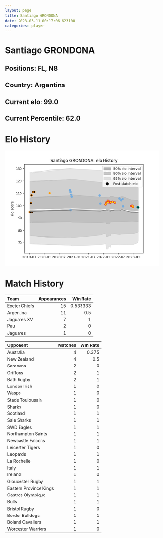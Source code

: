 ```yaml
---  
layout: page  
title: Santiago GRONDONA  
date: 2023-03-11 00:17:06.623100  
categories: player  
---
```

# Santiago GRONDONA

## Positions: FL, N8

## Country: Argentina

## Current elo: 99.0

## Current Percentile: 62.0

# Elo History


![elo history](history_SantiagoGRONDONA.png)
# Match History


| Team          |   Appearances |   Win Rate |
|:--------------|--------------:|-----------:|
| Exeter Chiefs |            15 |   0.533333 |
| Argentina     |            11 |   0.5      |
| Jaguares XV   |             7 |   1        |
| Pau           |             2 |   0        |
| Jaguares      |             1 |   0        |

| Opponent               |   Matches |   Win Rate |
|:-----------------------|----------:|-----------:|
| Australia              |         4 |      0.375 |
| New Zealand            |         4 |      0.5   |
| Saracens               |         2 |      0     |
| Griffons               |         2 |      1     |
| Bath Rugby             |         2 |      1     |
| London Irish           |         1 |      0     |
| Wasps                  |         1 |      0     |
| Stade Toulousain       |         1 |      0     |
| Sharks                 |         1 |      0     |
| Scotland               |         1 |      1     |
| Sale Sharks            |         1 |      1     |
| SWD Eagles             |         1 |      1     |
| Northampton Saints     |         1 |      1     |
| Newcastle Falcons      |         1 |      1     |
| Leicester Tigers       |         1 |      0     |
| Leopards               |         1 |      1     |
| La Rochelle            |         1 |      0     |
| Italy                  |         1 |      1     |
| Ireland                |         1 |      0     |
| Gloucester Rugby       |         1 |      1     |
| Eastern Province Kings |         1 |      1     |
| Castres Olympique      |         1 |      1     |
| Bulls                  |         1 |      1     |
| Bristol Rugby          |         1 |      0     |
| Border Bulldogs        |         1 |      1     |
| Boland Cavaliers       |         1 |      1     |
| Worcester Warriors     |         1 |      0     |